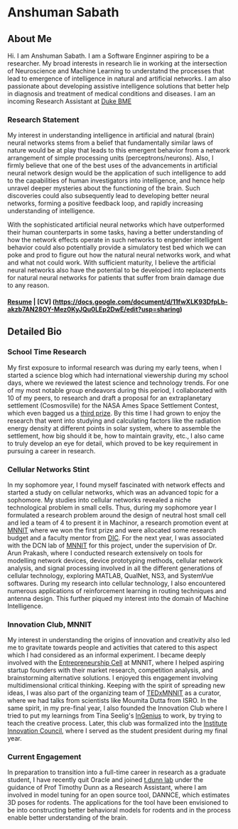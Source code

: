 # Anshuman Sabath

## About Me
Hi. I am Anshuman Sabath. I am a Software Enginner aspiring to be a researcher. My broad interests in research lie in working at the intersection of Neuroscience and Machine Learning to understatnd the processes that lead to emergence of intelligence in natural and artificial networks. I am also passionate about developing assistive intelligence solutions that better help in diagnosis and treatment of medical conditions and diseases. I am an incoming Research Assistant at [Duke BME](https://www.tdunnlab.org/) 

### Research Statement
My interest in understanding intelligence in artificial and natural (brain) neural networks stems from a belief that fundamentally similar laws of nature would be at play that leads to this emergent behavior from a network arrangement of simple processing units (perceptrons/neurons). Also, I firmly believe that one of the best uses of the advancements in artificial neural network design would be the application of such intelligence to add to the capabilities of human investigators into intelligence, and hence help unravel deeper mysteries about the functioning of the brain. Such discoveries could also subsequently lead to developing better neural networks, forming a positive feedback loop, and rapidly increasing understanding of intelligence. 

With the sophisticated artificial neural networks which have outperformed their human counterparts in some tasks, having a better understanding of how the network effects operate in such networks to engender intelligent behavior could also potentially provide a simulatory test bed which we can poke and prod to figure out how the natural neural networks work, and what and what not could work. With sufficient maturity, I believe the artificial neural networks also have the potential to be developed into replacements for natural neural networks for patients that suffer from brain damage due to any reason. 

#### [Resume](https://data-hound.github.io/online-cv/) | [CV] (https://docs.google.com/document/d/11fwXLK93DfpLb-akzb7AN28OY-Mez0KyJQu0LEp2DwE/edit?usp=sharing)

## Detailed Bio

### School Time Research
My first exposure to informal research was during my early teens, when I started a science blog which had international viewership during my school days, where we reviewed the latest science and technology trends. For one of my most notable group endeavors during this period, I collaborated with 10 of my peers, to research and draft a proposal for an extraplanetary settlement (Cosmosville) for the NASA Ames Space Settlement Contest, which even bagged us a [third prize](https://space.nss.org/settlement/nasa/Contest/Results/2012/index.html). By this time I had grown to enjoy the research that went into studying and calculating factors like the radiation energy density at different points in solar system, where to assemble the settlement, how big should it be, how to maintain gravity, etc., I also came to truly develop an eye for detail, which proved to be key requirement in pursuing a career in research.

### Cellular Networks Stint
In my sophomore year, I found myself fascinated with network effects and started a study on cellular networks, which was an advanced topic for a sophomore. My studies into cellular networks revealed a niche technological problem in small cells. Thus, during my sophomore year I formulated a research problem around the design of neutral host small cell and led a team of 4 to present it in Machinor, a research promotion event at [MNNIT](http://mnnit.ac.in/) where we won the first prize and were allocated some research budget and a faculty mentor from [DIC](http://mnnit.ac.in/dic2020/). For the next year, I was associated with the DCN lab of [MNNIT](http://mnnit.ac.in/) for this project, under the supervision of Dr. Arun Prakash, where I conducted research  extensively on tools for modelling network devices, device prototyping methods, cellular network analysis, and signal processing involved in all the different generations of cellular technology, exploring MATLAB, QualNet, NS3, and SystemVue softwares.  During my research into cellular technology, I also encountered numerous applications of reinforcement learning in routing techniques and antenna design. This further piqued my interest into the domain of Machine Intelligence.

### Innovation Club, MNNIT
My interest in understanding the origins of innovation and creativity also led me to gravitate towards people and activities that catered to this aspect which I had considered as an informal experiment. I became deeply involved with the [Entrepreneurship Cell](https://ecellmnnit.com/renaissance/) at MNNIT, where I helped aspiring startup founders with their market research, competition analysis, and brainstorming alternative solutions. I enjoyed this engagement involving multidimensional critical thinking. Keeping with the spirit of spreading new ideas, I was also part of the organizing team of [TEDxMNNIT](https://www.ted.com/tedx/events/25918) as a curator, where we had talks from scientists like Moumita Dutta from ISRO. In the same spirit, in my pre-final year, I also founded the Innovation Club where I tried to put my learnings from Tina Seelig's [InGenius](https://www.goodreads.com/book/show/12028902-ingenius) to work, by trying to teach the creative process. Later, this club was formalized into the [Institute Innovation Council](http://mnnit.ac.in/iip/iic/index.html), where I served as the student president during my final year.

### Current Engagement
In preparation to transition into a full-time career in research as a graduate student, I have recently quit Oracle and joined [t.dunn lab](https://www.tdunnlab.org/) under the guidance of Prof Timothy Dunn as a Research Assistant, where I am involved in model tuning for an open source tool, DANNCE, which estimates 3D poses for rodents. The applications for the tool have been envisioned to be into constructing better behavioral models for rodents and in the process enable better understanding of the brain.
